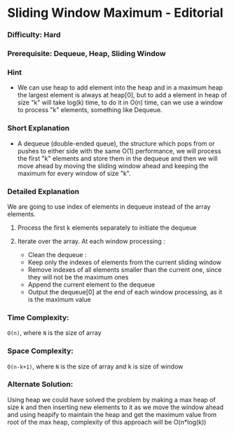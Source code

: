 # Sliding Window Maximum - Editorial

### Difficulty:  Hard

### Prerequisite: Dequeue, Heap, Sliding Window

### Hint

* We can use heap to add element into the heap and in a maximum heap the largest element is always at heap[0], but to add a element in heap of size "k" will take log(k) time, to do it in O(n) time, can we use a window to process "k" elements, something like Dequeue.

### Short Explanation

* A dequeue (double-ended queue), the structure which pops from or pushes to either side with the same O(1) performance, we will process the first "k" elements and store them in the dequeue and then we will move ahead by moving the sliding window ahead and keeping the maximum for every window of size "k".

### Detailed Explanation

We are going to use index of elements in dequeue instead of the array elements.
1. Process the first k elements separately to initiate the dequeue

2. Iterate over the array. At each window processing :
    * Clean the dequeue :
    * Keep only the indexes of elements from the current sliding window
    * Remove indexes of all elements smaller than the current one, since they will not be the maximum ones
    * Append the current element to the dequeue
    * Output the dequeue[0] at the end of each window processing, as it is the maximum value



### Time Complexity:

`O(n)`, where `N` is the size of array

### Space Complexity:

`O(n-k+1)`, where `N` is the size of array and k is size of window

### Alternate Solution:

Using heap we could have solved the problem by making a max heap of size k and then inserting new elements to it as we move the window ahead and using heapify to maintain the heap and get the maximum value from root of the max heap, complexity of this approach will be O(n*log(k))